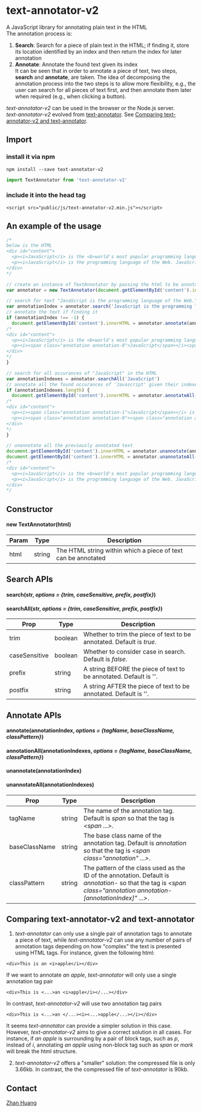 # text-annotator-v2
A JavaScript library for annotating plain text in the HTML<br />
The annotation process is:

1. **Search**: Search for a piece of plain text in the HTML; if finding it, store its location identified by an index and then return the index for later annotation
2. **Annotate**: Annotate the found text given its index<br />
It can be seen that in order to annotate a piece of text, two steps, **search** and **annotate**, are taken. The idea of decomposing the annotation process into the two steps is to allow more flexibility, e.g., the user can search for all pieces of text first, and then annotate them later when required (e.g., when clicking a button). <br />

*text-annotator-v2* can be used in the browser or the Node.js server.<br />
*text-annotator-v2* evolved from [text-annotator](https://www.npmjs.com/package/text-annotator). See [Comparing text-annotator-v2 and text-annotator](#comparing-text-annotator-v2-and-text-annotator).

## Import
### install it via npm
`npm install --save text-annotator-v2`
```javascript
import TextAnnotator from 'text-annotator-v2'
```
### include it into the head tag
```
<script src="public/js/text-annotator-v2.min.js"></script>
```

## An example of the usage
```javascript
/*
below is the HTML
<div id="content">
  <p><i>JavaScript</i> is the <b>world's most popular programming language</b>.</p>
  <p><i>JavaScript</i> is the programming language of the Web. JavaScript is easy to learn.</p>
</div>
*/

// create an instance of TextAnnotator by passing the html to be annotated
var annotator = new TextAnnotator(document.getElementById('content').innerHTML)

// search for text "JavaScript is the programming language of the Web." within the HTML
var annotationIndex = annotator.search('JavaScript is the programming language of the Web.')
// annotate the text if finding it
if (annotationIndex !== -1) {
  document.getElementById('content').innerHTML = annotator.annotate(annotationIndex)
/*
<div id="content">
  <p><i>JavaScript</i> is the <b>world's most popular programming language</b>.</p>
  <p><i><span class="annotation annotation-0">JavaScript</span></i><span class="annotation annotation-0"> is the programming language of the Web.</span> JavaScript is easy to learn.</p>
</div>
*/
}

// search for all occurances of "JavaScript" in the HTML
var annotationIndexes = annotator.searchAll('JavaScript')
// annotate all the found occurances of 'Javascript' given their indexes
if (annotationIndexes.length) {
  document.getElementById('content').innerHTML = annotator.annotateAll(annotationIndexes)
/*
<div id="content">
  <p><i><span class="annotation annotation-1">JavaScript</span></i> is the <b>world's most popular programming language</b>.</p>
  <p><i><span class="annotation annotation-0"><span class="annotation annotation-2">JavaScript</span></span></i><span class="annotation annotation-0"> is the programming language of the Web.</span> <span class="annotation annotation-3">JavaScript</span> is easy to learn.</p>
</div>
*/
}

// unannotate all the previously annotated text
document.getElementById('content').innerHTML = annotator.unannotate(annotationIndex)
document.getElementById('content').innerHTML = annotator.unannotateAll(annotationIndexes)
/*
<div id="content">
  <p><i>JavaScript</i> is the <b>world's most popular programming language</b>.</p>
  <p><i>JavaScript</i> is the programming language of the Web. JavaScript is easy to learn.</p>
</div>
*/
```

## Constructor
#### new TextAnnotator(html)
| Param | Type | Description |
| ---- | ---- | ---- |
| html | string | The HTML string within which a piece of text can be annotated |

## Search APIs
#### search(str, *options = {trim, caseSensitive, prefix, postfix}*)
#### searchAll(str, *options = {trim, caseSensitive, prefix, postfix}*)
| Prop | Type | Description |
| ---- | ---- | ---- |
| trim | boolean | Whether to trim the piece of text to be annotated. Default is *true*. |
| caseSensitive | boolean | Whether to consider case in search. Default is *false*. |
| prefix | string | A string BEFORE the piece of text to be annotated. Default is ''. |
| postfix | string | A string AFTER the piece of text to be annotated. Default is ''. |

## Annotate APIs
#### annotate(annotationIndex, *options = {tagName, baseClassName, classPattern}*)
#### annotationAll(annotationIndexes, *options = {tagName, baseClassName, classPattern}*)
#### unannotate(annotationIndex)
#### unannotateAll(annotationIndexes)
| Prop | Type | Description |
| ---- | ---- | ---- |
| tagName | string | The name of the annotation tag. Default is *span* so that the tag is *<span ...>*. |
| baseClassName | string | The base class name of the annotation tag. Default is *annotation* so that the tag is *<span class="annotation" ...>*. |
| classPattern | string | The pattern of the class used as the ID of the annotation. Default is *annotation-* so that the tag is *<span class="annotation annotation-[annotationIndex]" ...>*. |

## Comparing text-annotator-v2 and text-annotator
1. *text-annotator* can only use a single pair of annotation tags to annotate a piece of text, while *text-annotator-v2* can use any number of pairs of annotation tags depending on how "complex" the text is presented using HTML tags. For instance, given the following html:
```
<div>This is an <i>apple</i></div>
```
If we want to annotate *an apple*, *text-annotator* will only use a single annotation tag pair
```
<div>This is <...>an <i>apple</i></...></div>
```
In contrast, *text-annotator-v2* will use two annotation tag pairs
```
<div>This is <...>an </...><i><...>apple</...></i></div>
```
It seems *text-annotator* can provide a simpler solution in this case. However, *text-annotator-v2* aims to give a correct solution in all cases. For instance, if *an apple* is surrounding by a pair of block tags, such as *p*, instead of *i*, annotating *an apple* using non-block tag such as *span* or *mark* will break the html structure.

2. *text-annotator-v2* offers a "smaller" solution: the compressed file is only 3.66kb. In contrast, the the compressed file of *text-annotator* is 90kb.

## Contact
[Zhan Huang](mailto:z2hm@outlook.com "Zhan Huang")
